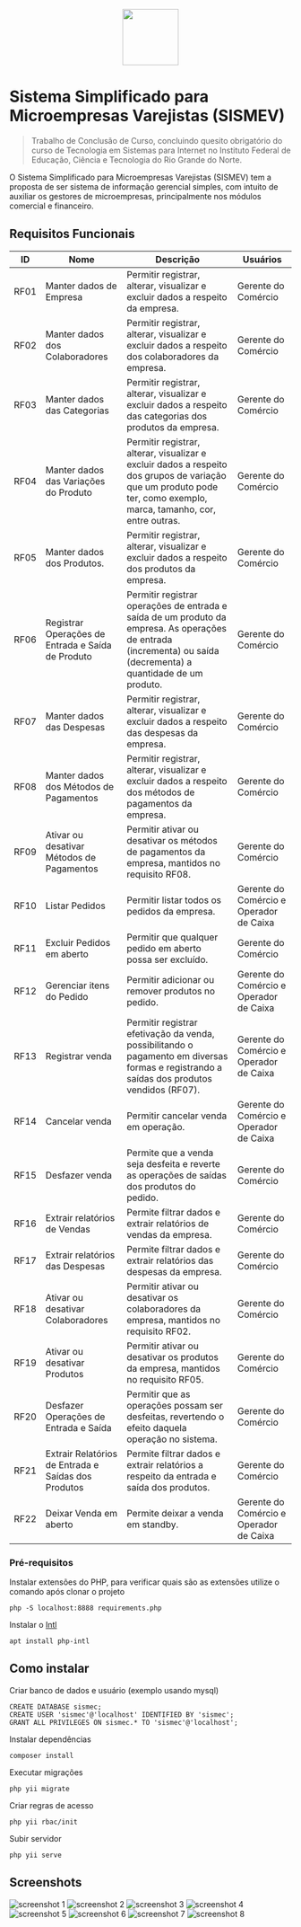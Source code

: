 <p align="center">
    <a href="https://github.com/yiisoft" target="_blank">
        <img src="https://avatars0.githubusercontent.com/u/993323" height="100px">
    </a>
</p>

# Sistema Simplificado para Microempresas Varejistas (SISMEV) <a name = "sismev"></a>
> Trabalho de Conclusão de Curso, concluindo quesito obrigatório do curso de Tecnologia em Sistemas para Internet no Instituto Federal de Educação, Ciência e Tecnologia do Rio Grande do Norte.

O Sistema Simplificado para Microempresas Varejistas (SISMEV) tem a proposta de ser sistema de informação gerencial simples, com intuito de auxiliar os gestores de microempresas, principalmente nos módulos comercial e financeiro.


## Requisitos Funcionais
ID | Nome | Descrição | Usuários
--- | --- | --- | ---
RF01 | Manter dados de Empresa | Permitir registrar, alterar, visualizar e excluir dados a respeito da empresa. | Gerente do Comércio
RF02 | Manter dados dos Colaboradores | Permitir registrar, alterar, visualizar e excluir dados a respeito dos colaboradores da empresa. | Gerente do Comércio
RF03 | Manter dados das Categorias | Permitir registrar, alterar, visualizar e excluir dados a respeito das categorias dos produtos da empresa. | Gerente do Comércio
RF04 | Manter dados das Variações do Produto | Permitir registrar, alterar, visualizar e excluir dados a respeito dos grupos de variação que um produto pode ter, como exemplo, marca, tamanho, cor, entre outras. | Gerente do Comércio
RF05 | Manter dados dos Produtos. | Permitir registrar, alterar, visualizar e excluir dados a respeito dos produtos da empresa. | Gerente do Comércio
RF06 | Registrar Operações de Entrada e Saída de Produto | Permitir registrar operações de entrada e saída de um produto da empresa. As operações de entrada (incrementa) ou saída (decrementa) a quantidade de um produto. | Gerente do Comércio
RF07 | Manter dados das Despesas | Permitir registrar, alterar, visualizar e excluir dados a respeito das despesas da empresa. | Gerente do Comércio
RF08 | Manter dados dos Métodos de Pagamentos | Permitir registrar, alterar, visualizar e excluir dados a respeito dos métodos de pagamentos da empresa. | Gerente do Comércio
RF09 | Ativar ou desativar Métodos de Pagamentos | Permitir ativar ou desativar os métodos de pagamentos da empresa, mantidos no requisito RF08. | Gerente do Comércio
RF10 | Listar Pedidos | Permitir listar todos os pedidos da empresa. | Gerente do Comércio e Operador de Caixa
RF11 | Excluir Pedidos em aberto | Permitir que qualquer pedido em aberto possa ser excluído. | Gerente do Comércio
RF12 | Gerenciar itens do Pedido | Permitir adicionar ou remover produtos no pedido. | Gerente do Comércio e Operador de Caixa
RF13 | Registrar venda | Permitir registrar efetivação da venda, possibilitando o pagamento em diversas formas e registrando a saídas dos produtos vendidos (RF07). | Gerente do Comércio e Operador de Caixa
RF14 | Cancelar venda | Permitir cancelar venda em operação. | Gerente do Comércio e Operador de Caixa
RF15 | Desfazer venda | Permite que a venda seja desfeita e reverte as operações de saídas dos produtos do pedido. | Gerente do Comércio
RF16 | Extrair relatórios de Vendas | Permite filtrar dados e extrair relatórios de vendas da empresa. | Gerente do Comércio
RF17 | Extrair relatórios das Despesas | Permite filtrar dados e extrair relatórios das despesas da empresa. | Gerente do Comércio
RF18 | Ativar ou desativar Colaboradores | Permitir ativar ou desativar os colaboradores da empresa, mantidos no requisito RF02. | Gerente do Comércio
RF19 | Ativar ou desativar Produtos | Permitir ativar ou desativar os produtos da empresa, mantidos no requisito RF05. | Gerente do Comércio
RF20 | Desfazer Operações de Entrada e Saída | Permitir que as operações possam ser desfeitas, revertendo o efeito daquela operação no sistema. | Gerente do Comércio
RF21 | Extrair Relatórios de Entrada e Saídas dos Produtos | Permite filtrar dados e extrair relatórios a respeito da entrada e saída dos produtos. | Gerente do Comércio
RF22 | Deixar Venda em aberto | Permite deixar a venda em standby. | Gerente do Comércio e Operador de Caixa | RF23 | Visualizar comprovante da venda | Permitir visualizar o comprovante da venda. | Gerente do Comércio e Operador de Caixa


### Pré-requisitos <a name = "requirements"></a>

Instalar extensões do PHP, para verificar quais são as extensões utilize o comando após clonar o projeto
```
php -S localhost:8888 requirements.php
```

Instalar o [Intl](https://www.php.net/manual/pt_BR/book.intl.php)
```
apt install php-intl
```

## Como instalar <a name = "install"></a>

Criar banco de dados e usuário (exemplo usando mysql)
```
CREATE DATABASE sismec;
CREATE USER 'sismec'@'localhost' IDENTIFIED BY 'sismec';
GRANT ALL PRIVILEGES ON sismec.* TO 'sismec'@'localhost';
```

Instalar dependências
```
composer install
```

Executar migrações
```
php yii migrate
```

Criar regras de acesso
```
php yii rbac/init
```

Subir servidor
```
php yii serve
```

## Screenshots
![screenshot 1](https://github.com/misteregis/sismev/assets/9176161/19c0f6cb-14eb-4d7c-9a5a-f66cecb29dae)
![screenshot 2](https://github.com/misteregis/sismev/assets/9176161/670fdb40-bdd7-41c0-be69-c604089ad70e)
![screenshot 3](https://github.com/misteregis/sismev/assets/9176161/28e82b93-877b-49c9-9c73-75b7613c7208)
![screenshot 4](https://github.com/misteregis/sismev/assets/9176161/54a4269a-7dc3-41a8-8135-5995e5d73e47)
![screenshot 5](https://github.com/misteregis/sismev/assets/9176161/1c2f2511-eb4f-4ba3-9c47-20205d651e91)
![screenshot 6](https://github.com/misteregis/sismev/assets/9176161/b49d3d07-c5a0-49f4-b0b5-0591d9ce824e)
![screenshot 7](https://github.com/misteregis/sismev/assets/9176161/7f5d7ddd-262b-4b46-8732-a9e8d11f278f)
![screenshot 8](https://github.com/misteregis/sismev/assets/9176161/b9434a41-11d2-4113-808e-8a362f8772c7)
